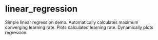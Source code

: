 # linear_regression
Simple linear regression demo.  Automatically calculates maximum converging learning rate. Plots calculated learning rate.  Dynamically plots regression.
